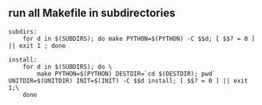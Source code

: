 run all Makefile in subdirectories
---
```
subdirs:
	for d in $(SUBDIRS); do make PYTHON=$(PYTHON) -C $$d; [ $$? = 0 ] || exit 1 ; done

install:
	for d in $(SUBDIRS); do \
		make PYTHON=$(PYTHON) DESTDIR=`cd $(DESTDIR); pwd` UNITDIR=$(UNITDIR) INIT=$(INIT) -C $$d install; [ $$? = 0 ] || exit 1;\
	done
```
